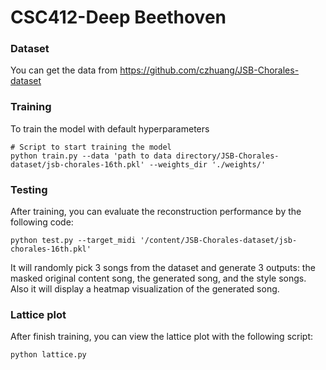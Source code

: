 # CSC412-Deep Beethoven

### Dataset
You can get the data from https://github.com/czhuang/JSB-Chorales-dataset

### Training
To train the model with default hyperparameters
```
# Script to start training the model
python train.py --data 'path to data directory/JSB-Chorales-dataset/jsb-chorales-16th.pkl' --weights_dir './weights/'
```

### Testing
After training, you can evaluate the reconstruction performance by the following code:
```
python test.py --target_midi '/content/JSB-Chorales-dataset/jsb-chorales-16th.pkl'
```
It will randomly pick 3 songs from the dataset and generate 3 outputs: the masked original content song, the generated song, and the style songs. Also it will display a heatmap visualization of the generated song.

### Lattice plot
After finish training, you can view the lattice plot with the following script:
```
python lattice.py
```
